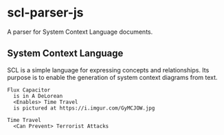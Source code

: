 # scl-parser-js

A parser for System Context Language documents.

## System Context Language

SCL is a simple language for expressing concepts and relationships.
Its purpose is to enable the generation of system context diagrams from text.

```
Flux Capacitor
  is in A DeLorean
  <Enables> Time Travel
  is pictured at https://i.imgur.com/GyMCJOW.jpg

Time Travel
  <Can Prevent> Terrorist Attacks
```
